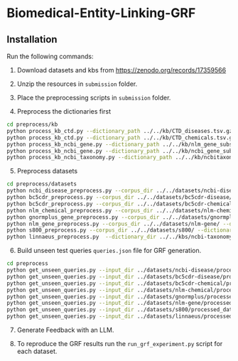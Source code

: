 # Biomedical-Entity-Linking-GRF

## Installation

Run the following commands:

1. Download datasets and kbs from https://zenodo.org/records/17359566 

3. Unzip the resources in `submission` folder.
   
4. Place the preprocessing scripts in `submission` folder.
   
5. Preprocess the dictionaries first

```bash
cd preprocess/kb
python process_kb_ctd.py --dictionary_path ../../kb/CTD_diseases.tsv.gz --output_dir ../../kbs/ctd-disease
python process_kb_ctd.py --dictionary_path ../../kb/CTD_chemicals.tsv.gz --output_dir ../../kbs/ctd-chemical
python process_kb_ncbi_gene.py --dictionary_path ../../kb/nlm_gene_subset.txt --output_dir ../../kbs/ncbi-gene/nlm
python process_kb_ncbi_gene.py --dictionary_path ../../kb/ncbi_gene_subset.txt --output_dir ../../kbs/ncbi-gene/gnormplus
python process_kb_ncbi_taxonomy.py --dictionary_path ../../kb/ncbitaxon.obo --output_dir ../../kbs/ncbi-taxonomy
```

5. Preprocess datasets

```bash
cd preprocess/datasets
python ncbi_disease_preprocess.py --corpus_dir ../../datasets/ncbi-disease/ --dictionary_dir ../../kbs/ctd-disease --output_dir ../../datasets/ncbi-disease/processed_data/
python bc5cdr_preprocess.py --corpus_dir ../../datasets/bc5cdr-disease/ --dictionary_dir ../../kbs/ctd-disease --output_dir ../../datasets/bc5cdr-disease/processed_data/ --type disease
python bc5cdr_preprocess.py --corpus_dir ../../datasets/bc5cdr-chemical/ --dictionary_dir ../../kbs/ctd-chemical --output_dir ../../datasets/bc5cdr-chemical/processed_data/ --type chemical
python nlm_chemical_preprocess.py --corpus_dir ../../datasets/nlm-chemical/ --dictionary_dir ../../kbs/ctd-chemical --output_dir ../../datasets/nlm-chemical/processed_data/
python gnormplus_gene_preprocess.py --corpus_dir ../../datasets/gnormplus/ --dictionary_dir ../../kbs/ncbi-gene/gnormplus/ --output_dir ../../datasets/gnormplus/processed_data/
python nlm_gene_preprocess.py --corpus_dir ../../datasets/nlm-gene/ --dictionary_dir ../../kbs/ncbi-gene/nlm/ --output_dir ../../datasets/nlm-gene/processed_data/
python s800_preprocess.py --corpus_dir ../../datasets/s800/ --dictionary_dir ../../kbs/ncbi-taxonomy/ --output_dir ../../datasets/s800/processed_data/
python linnaeus_preprocess.py  --dictionary_dir ../../kbs/ncbi-taxonomy/ --output_dir ../../datasets/linnaeus/processed_data/
```

6. Build unseen test queries `queries.json` file for GRF generation.

```bash
cd preprocess
python get_unseen_queries.py --input_dir ../datasets/ncbi-disease/processed_data/
python get_unseen_queries.py --input_dir ../datasets/bc5cdr-disease/processed_data/
python get_unseen_queries.py --input_dir ../datasets/bc5cdr-chemical/processed_data/
python get_unseen_queries.py --input_dir ../datasets/nlm-chemical/processed_data/
python get_unseen_queries.py --input_dir ../datasets/gnormplus/processed_data/
python get_unseen_queries.py --input_dir ../datasets/nlm-gene/processed_data/
python get_unseen_queries.py --input_dir ../datasets/s800/processed_data/
python get_unseen_queries.py --input_dir ../datasets/linnaeus/processed_data/
```
7. Generate Feedback with an LLM.
   
8. To reproduce the GRF results run the `run_grf_experiment.py` script for each dataset.
